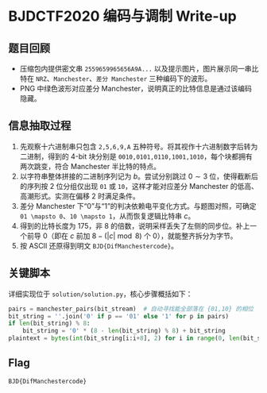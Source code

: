 # BJDCTF2020 编码与调制 Write-up

## 题目回顾
- 压缩包内提供密文串 `2559659965656A9A...` 以及提示图片，图片展示同一串比特在 `NRZ`、`Manchester`、`差分 Manchester` 三种编码下的波形。
- PNG 中绿色波形对应差分 Manchester，说明真正的比特信息是通过该编码隐藏。

## 信息抽取过程
1. 先观察十六进制串只包含 `2,5,6,9,A` 五种符号。将其视作十六进制数字后转为二进制，得到的 4-bit 块分别是 `0010,0101,0110,1001,1010`，每个块都拥有两次跳变，符合 Manchester 半比特的特点。
2. 以字符串整体拼接的二进制序列记为 $b$。尝试分别跳过 $0\sim3$ 位，使得截断后的序列按 2 位分组仅出现 `01` 或 `10`，这样才能对应差分 Manchester 的低高、高潮形式。实测在偏移 $2$ 时满足条件。
3. 差分 Manchester 下“0”与“1”的判决依赖电平变化方式。与题图对照，可确定 `01 \mapsto 0`、`10 \mapsto 1`，从而恢复逻辑比特串 $c$。
4. 得到的比特长度为 175，非 $8$ 的倍数，说明采样丢失了左侧的同步位。补上一个前导 $0$（即在 $c$ 前加 $8 - (|c|\bmod 8)$ 个 $0$），就能整齐拆分为字节。
5. 按 ASCII 还原得到明文 `BJD{DifManchestercode}`。

## 关键脚本
详细实现位于 `solution/solution.py`，核心步骤概括如下：

```python
pairs = manchester_pairs(bit_stream)  # 自动寻找能全部落在 {01,10} 的相位
bit_string = ''.join('0' if p == '01' else '1' for p in pairs)
if len(bit_string) % 8:
    bit_string = '0' * (8 - len(bit_string) % 8) + bit_string
plaintext = bytes(int(bit_string[i:i+8], 2) for i in range(0, len(bit_string), 8))
```

## Flag
`BJD{DifManchestercode}`
